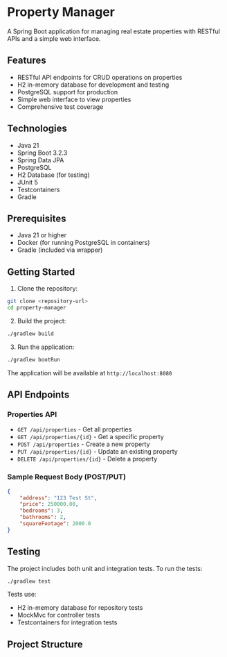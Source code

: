 # Property Manager

A Spring Boot application for managing real estate properties with RESTful APIs and a simple web interface.

## Features

- RESTful API endpoints for CRUD operations on properties
- H2 in-memory database for development and testing
- PostgreSQL support for production
- Simple web interface to view properties
- Comprehensive test coverage

## Technologies

- Java 21
- Spring Boot 3.2.3
- Spring Data JPA
- PostgreSQL
- H2 Database (for testing)
- JUnit 5
- Testcontainers
- Gradle

## Prerequisites

- Java 21 or higher
- Docker (for running PostgreSQL in containers)
- Gradle (included via wrapper)

## Getting Started

1. Clone the repository:
```bash
git clone <repository-url>
cd property-manager
```

2. Build the project:
```bash
./gradlew build
```

3. Run the application:
```bash
./gradlew bootRun
```

The application will be available at `http://localhost:8080`

## API Endpoints

### Properties API

- `GET /api/properties` - Get all properties
- `GET /api/properties/{id}` - Get a specific property
- `POST /api/properties` - Create a new property
- `PUT /api/properties/{id}` - Update an existing property
- `DELETE /api/properties/{id}` - Delete a property

### Sample Request Body (POST/PUT)

```json
{
    "address": "123 Test St",
    "price": 250000.00,
    "bedrooms": 3,
    "bathrooms": 2,
    "squareFootage": 2000.0
}
```

## Testing

The project includes both unit and integration tests. To run the tests:

```bash
./gradlew test
```

Tests use:
- H2 in-memory database for repository tests
- MockMvc for controller tests
- Testcontainers for integration tests

## Project Structure 